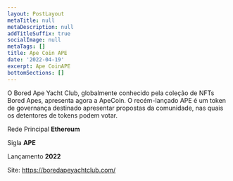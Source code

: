 ```yaml
---
layout: PostLayout
metaTitle: null
metaDescription: null
addTitleSuffix: true
socialImage: null
metaTags: []
title: Ape Coin APE
date: '2022-04-19'
excerpt: Ape CoinAPE
bottomSections: []
---
```

O Bored Ape Yacht Club, globalmente conhecido pela coleção de NFTs Bored Apes, apresenta agora a ApeCoin. O recém-lançado APE é um token de governança destinado apresentar propostas da comunidade, nas quais os detentores de tokens podem votar.

Rede Principal
**Ethereum**

Sigla
**APE**

Lançamento
**2022**

Site:  https://boredapeyachtclub.com/
